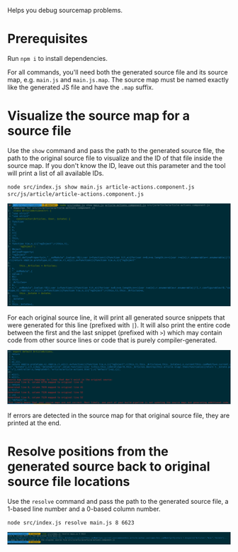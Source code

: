 Helps you debug sourcemap problems.

# Prerequisites

Run `npm i` to install dependencies.

For all commands, you'll need both the generated source file and its source map, e.g.
`main.js` and `main.js.map`. The source map must be named exactly like the generated JS
file and have the `.map` suffix.

# Visualize the source map for a source file

Use the `show` command and pass the path to the generated source file, the path to the
original source file to visualize and the ID of that file inside the source map. If you don't
know the ID, leave out this parameter and the tool will print a list of all available IDs.

    node src/index.js show main.js article-actions.component.js src/js/article/article-actions.component.js

![Output of the show command](https://raw.githubusercontent.com/karottenreibe/sourcemap-analyzer/master/show-command.png)

For each original source line, it will print all generated source snippets that were generated for this line (prefixed with `|`).
It will also print the entire code between the first and the last snippet (prefixed with `>`) which may contain code from other
source lines or code that is purely compiler-generated.

![Errors detected by the show command](https://raw.githubusercontent.com/karottenreibe/sourcemap-analyzer/master/show-command-error.png)

If errors are detected in the source map for that original source file, they are printed at the end.

# Resolve positions from the generated source back to original source file locations

Use the `resolve` command and pass the path to the generated source file, a 1-based line number and a 0-based column
number.

    node src/index.js resolve main.js 8 6623

![Output of the resolve command](https://raw.githubusercontent.com/karottenreibe/sourcemap-analyzer/master/resolve-command.png)

